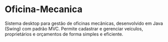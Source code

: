 # Oficina-Mecanica
Sistema desktop para gestão de oficinas mecânicas, desenvolvido em Java (Swing) com padrão MVC. Permite cadastrar e gerenciar veículos, proprietários e orçamentos de forma simples e eficiente.
